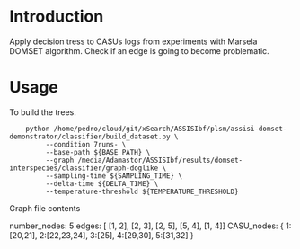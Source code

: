 Introduction
============


Apply decision tress to CASUs logs from experiments with Marsela DOMSET algorithm.
Check if an edge is going to become problematic.

Usage
=====

To build the trees.

		python /home/pedro/cloud/git/xSearch/ASSISIbf/plsm/assisi-domset-demonstrator/classifier/build_dataset.py \
			 --condition 7runs- \
			 --base-path ${BASE_PATH} \
			 --graph /media/Adamastor/ASSISIbf/results/domset-interspecies/classifier/graph-doglike \
			 --sampling-time ${SAMPLING_TIME} \
			 --delta-time ${DELTA_TIME} \
			 --temperature-threshold ${TEMPERATURE_THRESHOLD}

Graph file contents

  number_nodes: 5
  edges: [ [1, 2], [2, 3], [2, 5], [5, 4], [1, 4]]
  CASU_nodes: {
  1:[20,21],
  2:[22,23,24],
  3:[25],
  4:[29,30],
  5:[31,32]
  }
